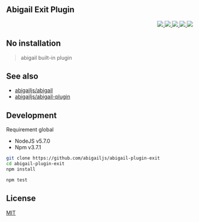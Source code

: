 Abigail Exit Plugin
---

<p align="right">
  <a href="https://npmjs.org/package/abigail-plugin-exit">
    <img src="https://img.shields.io/npm/v/abigail-plugin-exit.svg?style=flat-square">
  </a>
  <a href="https://travis-ci.org/abigailjs/abigail-plugin-exit">
    <img src="http://img.shields.io/travis/abigailjs/abigail-plugin-exit.svg?style=flat-square">
  </a>
  <a href="https://codeclimate.com/github/abigailjs/abigail-plugin-exit/coverage">
    <img src="https://img.shields.io/codeclimate/github/abigailjs/abigail-plugin-exit.svg?style=flat-square">
  </a>
  <a href="https://codeclimate.com/github/abigailjs/abigail-plugin-exit">
    <img src="https://img.shields.io/codeclimate/coverage/github/abigailjs/abigail-plugin-exit.svg?style=flat-square">
  </a>
  <a href="https://gemnasium.com/abigailjs/abigail-plugin-exit">
    <img src="https://img.shields.io/gemnasium/abigailjs/abigail-plugin-exit.svg?style=flat-square">
  </a>
</p>

No installation
---

> abigail built-in plugin

See also
---
* [abigailjs/abigail](https://github.com/abigailjs/abigail)
* [abigailjs/abigail-plugin](https://github.com/abigailjs/abigail-plugin)

Development
---
Requirement global
* NodeJS v5.7.0
* Npm v3.7.1

```bash
git clone https://github.com/abigailjs/abigail-plugin-exit
cd abigail-plugin-exit
npm install

npm test
```

License
---
[MIT](http://abigailjs.mit-license.org/)
